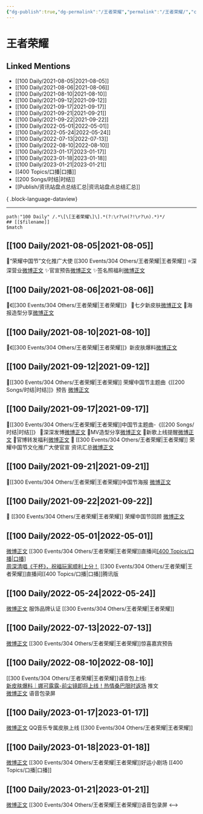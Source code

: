 ```yaml
---
{"dg-publish":true,"dg-permalink":"/王者荣耀","permalink":"/王者荣耀/","created":"2022-12-04T16:20:51.000+08:00","updated":"2023-04-10T17:12:26.000+08:00"}
---
```


# 王者荣耀

## Linked Mentions
- [[100 Daily/2021-08-05\|2021-08-05]]
- [[100 Daily/2021-08-06\|2021-08-06]]
- [[100 Daily/2021-08-10\|2021-08-10]]
- [[100 Daily/2021-09-12\|2021-09-12]]
- [[100 Daily/2021-09-17\|2021-09-17]]
- [[100 Daily/2021-09-21\|2021-09-21]]
- [[100 Daily/2021-09-22\|2021-09-22]]
- [[100 Daily/2022-05-01\|2022-05-01]]
- [[100 Daily/2022-05-24\|2022-05-24]]
- [[100 Daily/2022-07-13\|2022-07-13]]
- [[100 Daily/2022-08-10\|2022-08-10]]
- [[100 Daily/2023-01-17\|2023-01-17]]
- [[100 Daily/2023-01-18\|2023-01-18]]
- [[100 Daily/2023-01-21\|2023-01-21]]
- [[400 Topics/口播\|口播]]
- [[200 Songs/时结\|时结]]
- [[Publish/资讯站盘点总结汇总\|资讯站盘点总结汇总]]

{ .block-language-dataview}

---

```expander
path:"100 Daily" /.*\[\[王者荣耀\]\].*(?:\r?\n(?!\r?\n).*)*/
## [[$filename]]
$match
```
## [[100 Daily/2021-08-05\|2021-08-05]]
🌸“荣耀中国节”文化推广大使 [[300 Events/304 Others/王者荣耀\|王者荣耀]]
⭐深深营业[微博正文](https://m.weibo.cn/6466290670/4666926934264608)
✨官宣预告[微博正文](https://m.weibo.cn/6466290670/4666872592598540)
✨签名照福利[微博正文](https://m.weibo.cn/6466290670/4666932198379106)
## [[100 Daily/2021-08-06\|2021-08-06]]
🌟《[[300 Events/304 Others/王者荣耀\|王者荣耀]]》
💫七夕新皮肤[微博正文](https://m.weibo.cn/6466290670/4667297857803377)
💫海报造型分享[微博正文](https://m.weibo.cn/6466290670/4667174352327799)
## [[100 Daily/2021-08-10\|2021-08-10]]
🌟《[[300 Events/304 Others/王者荣耀\|王者荣耀]]》新皮肤爆料[微博正文](https://m.weibo.cn/6466290670/4668763960247450)

## [[100 Daily/2021-09-12\|2021-09-12]]
💫[[300 Events/304 Others/王者荣耀\|王者荣耀]] 荣耀中国节主题曲《[[200 Songs/时结\|时结]]》预告 [微博正文](https://m.weibo.cn/6466290670/4680646901629747)
## [[100 Daily/2021-09-17\|2021-09-17]]
🌟[[300 Events/304 Others/王者荣耀\|王者荣耀]]中国节主题曲-《[[200 Songs/时结\|时结]]》
🌱深深发博[微博正文](https://m.weibo.cn/6466290670/4682388435113602)
🌱MV造型分享[微博正文](https://m.weibo.cn/6466290670/4682464792150964)
🌱新歌上线提醒[微博正文](https://m.weibo.cn/6466290670/4682206398646145)
🌱官博转发福利[微博正文](https://m.weibo.cn/6466290670/4682356751075324)
💫 [[300 Events/304 Others/王者荣耀\|王者荣耀]] 荣耀中国节文化推广大使官宣 资讯汇总[微博正文](https://m.weibo.cn/6466290670/4682514738446430)
## [[100 Daily/2021-09-21\|2021-09-21]]
🌟[[300 Events/304 Others/王者荣耀\|王者荣耀]]中国节海报 [微博正文](https://m.weibo.cn/6466290670/4683850033136984)
## [[100 Daily/2021-09-22\|2021-09-22]]
🥮 [[300 Events/304 Others/王者荣耀\|王者荣耀]] 荣耀中国节回顾 [微博正文](https://m.weibo.cn/6466290670/4684323045507481)
## [[100 Daily/2022-05-01\|2022-05-01]]
[微博正文](https://m.weibo.cn/5119747619/4764450496190061) [[300 Events/304 Others/王者荣耀\|王者荣耀]]直播间[[400 Topics/口播\|口播]](4:38)  
[周深清唱《干杯》，祝福玩家顺利上分！](https://weibo.cn/sinaurl?u=http%3A%2F%2Fm.v.qq.com%2Fplay.html%3Fcid%3Dmzc002005p5nbdt%26vid%3Dr0042ejbxl7%26ptag%3D2_7.5.0.19172_copy) [[300 Events/304 Others/王者荣耀\|王者荣耀]]直播间[[400 Topics/口播\|口播]]腾讯版
## [[100 Daily/2022-05-24\|2022-05-24]]
[微博正文](https://m.weibo.cn/6446798565/4772717310774841) 服饰品牌认证 [[300 Events/304 Others/王者荣耀\|王者荣耀]]
## [[100 Daily/2022-07-13\|2022-07-13]]
[微博正文](https://weibo.com/5698023579/LC5lj9Xg7) [[300 Events/304 Others/王者荣耀\|王者荣耀]]惊喜嘉宾预告
## [[100 Daily/2022-08-10\|2022-08-10]]
[[300 Events/304 Others/王者荣耀\|王者荣耀]]语音包上线:  
[新皮肤爆料｜娜可露露-前尘镜即将上线！热情桑巴限时返场](https://weibo.cn/sinaurl?u=https%3A%2F%2Fmp.weixin.qq.com%2Fs%2Fid3w5S5aMne7dWb9dc-cow) 推文  
[微博正文](https://m.weibo.cn/2143243222/4800679602817171) 语音包录屏
## [[100 Daily/2023-01-17\|2023-01-17]]
[微博正文](https://m.weibo.cn/6466290670/4858914447824959) QQ音乐专属皮肤上线 [[300 Events/304 Others/王者荣耀\|王者荣耀]]
## [[100 Daily/2023-01-18\|2023-01-18]]
[微博正文](https://m.weibo.cn/5698023579/4859261210859612) [[300 Events/304 Others/王者荣耀\|王者荣耀]]好运小剧场 [[400 Topics/口播\|口播]]
## [[100 Daily/2023-01-21\|2023-01-21]]
[微博正文](https://m.weibo.cn/3246571812/4860281194283077) [[300 Events/304 Others/王者荣耀\|王者荣耀]]语音包录屏
<-->